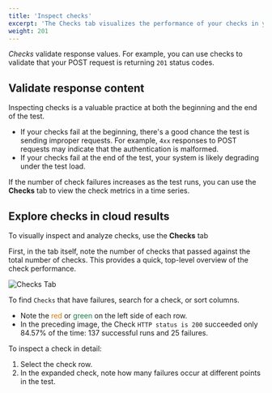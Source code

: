 ```yaml
---
title: 'Inspect checks'
excerpt: 'The Checks tab visualizes the performance of your checks in your k6 test'
weight: 201
---
```


*Checks* validate response values.
For example, you can use checks to validate that your POST request is returning `201` status codes.

## Validate response content

Inspecting checks is a valuable practice at both the beginning and the end of the test.
- If your checks fail at the beginning, there's a good chance the test is sending improper requests.
  For example, `4xx` responses to POST requests may indicate that the authentication is malformed.
- If your checks fail at the end of the test, your system is likely degrading under the test load.

If the number of check failures increases as the test runs, you can use the **Checks** tab to view the check metrics in a time series.

## Explore checks in cloud results

To visually inspect and analyze checks, use the **Checks** tab

First, in the tab itself, note the number of checks that passed against the total number of checks.
This provides a quick, top-level overview of the check performance.

![Checks Tab](/media/docs/k6/checks-tab.png)

To find `Checks` that have failures, search for a check, or sort columns.
  - Note the <span style="color:RGB(209, 122, 14)">red</span> or <span style="color:RGB(26, 127, 75)">green</span> on the left side of each row.
  - In the preceding image, the Check `HTTP status is 200` succeeded only 84.57% of the time: 137 successful runs and 25 failures.

To inspect a check in detail:
1. Select the check row.
1. In the expanded check, note how many failures occur at different points in the test.
